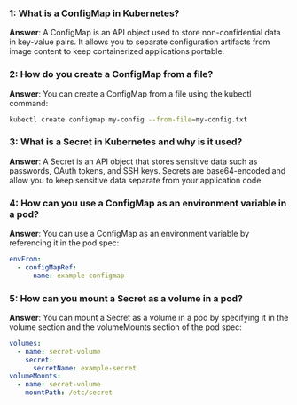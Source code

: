 ###  1: What is a ConfigMap in Kubernetes?

**Answer**: A ConfigMap is an API object used to store non-confidential data in key-value pairs. It allows you to separate configuration artifacts from image content to keep containerized applications portable.

###  2: How do you create a ConfigMap from a file?

**Answer**: You can create a ConfigMap from a file using the kubectl command:

```sh
kubectl create configmap my-config --from-file=my-config.txt
```

###  3: What is a Secret in Kubernetes and why is it used?

**Answer**: A Secret is an API object that stores sensitive data such as passwords, OAuth tokens, and SSH keys. Secrets are base64-encoded and allow you to keep sensitive data separate from your application code.

###  4: How can you use a ConfigMap as an environment variable in a pod?

**Answer**: You can use a ConfigMap as an environment variable by referencing it in the pod spec:

```yaml
envFrom:
  - configMapRef:
      name: example-configmap
```

###  5: How can you mount a Secret as a volume in a pod?

**Answer**: You can mount a Secret as a volume in a pod by specifying it in the volume section and the volumeMounts section of the pod spec:

```yaml
volumes:
  - name: secret-volume
    secret:
      secretName: example-secret
volumeMounts:
  - name: secret-volume
    mountPath: /etc/secret
```

